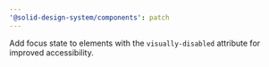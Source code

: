 ```yaml
---
'@solid-design-system/components': patch
---
```


Add focus state to elements with the `visually-disabled` attribute for improved accessibility.
